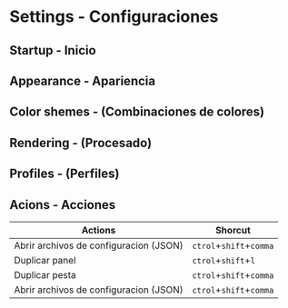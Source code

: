 # Settings - Configuraciones

## Startup - Inicio

## Appearance - Apariencia

## Color shemes - (Combinaciones de colores)

## Rendering - (Procesado)

## Profiles - (Perfiles)

## Acions - Acciones

|Actions|Shorcut|
|--|--|
|Abrir archivos de configuracion (JSON)|`ctrol`+`shift`+`comma`|
|Duplicar panel|`ctrol`+`shift`+`l`|
|Duplicar pesta|`ctrol`+`shift`+`comma`|
|Abrir archivos de configuracion (JSON)|`ctrol`+`shift`+`comma`|